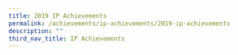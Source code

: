 ```yaml
---
title: 2019 IP Achievements
permalink: /achievements/ip-achievements/2019-ip-achievements
description: ""
third_nav_title: IP Achievements
---
```


